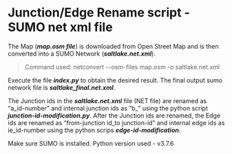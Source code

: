 # Junction/Edge Rename script - SUMO net xml file

The Map (***map.osm file***) is downloaded from Open Street Map and is then converted into a SUMO Network (***saltlake.net.xml***).
>Command used: netconvert --osm-files map.osm -o saltlake.net.xml

Execute the file ***index.py*** to obtain the desired result. The final output sumo network file is ***saltlake_final.net.xml***.

The Junction ids in the ***saltlake.net.xml*** file (NET file) are renamed as “a_id-number” and internal
junction ids as “b_<id-number>” using the python script ***junction-id-modification.py***. 
After the Junction ids are renamed, the Edge ids are renamed as “from-junction id_to junction-id” 
and internal edge ids as ie_id-number using the python scrips ***edge-id-modification***.

Make sure SUMO is installed.
Python version used - v3.7.6
